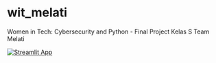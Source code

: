 # wit_melati
Women in Tech: Cybersecurity and Python - Final Project Kelas S Team Melati

[![Streamlit App](https://static.streamlit.io/badges/streamlit_badge_black_white.svg)](https://13xy-wit-melati-1--homepage-frwsc8.streamlitapp.com/)
